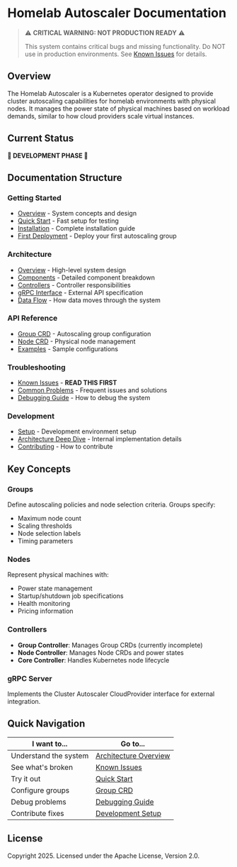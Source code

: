 # Homelab Autoscaler Documentation

> ⚠️ **CRITICAL WARNING: NOT PRODUCTION READY** ⚠️
> 
> This system contains critical bugs and missing functionality. Do NOT use in production environments.
> See [Known Issues](troubleshooting/known-issues.md) for details.

## Overview

The Homelab Autoscaler is a Kubernetes operator designed to provide cluster autoscaling capabilities for homelab environments with physical nodes. It manages the power state of physical machines based on workload demands, similar to how cloud providers scale virtual instances.

## Current Status

**🚨 DEVELOPMENT PHASE 🚨**

## Documentation Structure

### Getting Started
- [Overview](docs/getting-started/overview.md) - System concepts and design
- [Quick Start](docs/getting-started/quick-start.md) - Fast setup for testing
- [Installation](docs/getting-started/installation.md) - Complete installation guide
- [First Deployment](docs/getting-started/first-deployment.md) - Deploy your first autoscaling group

### Architecture
- [Overview](docs/architecture/overview.md) - High-level system design
- [Components](docs/architecture/components.md) - Detailed component breakdown
- [Controllers](docs/architecture/controllers.md) - Controller responsibilities
- [gRPC Interface](docs/architecture/grpc-interface.md) - External API specification
- [Data Flow](docs/architecture/data-flow.md) - How data moves through the system

### API Reference
- [Group CRD](docs/api-reference/crds/group.md) - Autoscaling group configuration
- [Node CRD](docs/api-reference/crds/node.md) - Physical node management
- [Examples](docs/api-reference/examples/) - Sample configurations

### Troubleshooting
- [Known Issues](docs/troubleshooting/known-issues.md) - **READ THIS FIRST**
- [Common Problems](docs/troubleshooting/common-problems.md) - Frequent issues and solutions
- [Debugging Guide](docs/troubleshooting/debugging-guide.md) - How to debug the system

### Development
- [Setup](docs/development/setup.md) - Development environment setup
- [Architecture Deep Dive](docs/development/architecture-deep-dive.md) - Internal implementation details
- [Contributing](docs/development/contributing.md) - How to contribute

## Key Concepts

### Groups
Define autoscaling policies and node selection criteria. Groups specify:
- Maximum node count
- Scaling thresholds
- Node selection labels
- Timing parameters

### Nodes
Represent physical machines with:
- Power state management
- Startup/shutdown job specifications
- Health monitoring
- Pricing information

### Controllers
- **Group Controller**: Manages Group CRDs (currently incomplete)
- **Node Controller**: Manages Node CRDs and power states
- **Core Controller**: Handles Kubernetes node lifecycle

### gRPC Server
Implements the Cluster Autoscaler CloudProvider interface for external integration.

## Quick Navigation

| I want to... | Go to... |
|--------------|----------|
| Understand the system | [Architecture Overview](docs/architecture/overview.md) |
| See what's broken | [Known Issues](docs/troubleshooting/known-issues.md) |
| Try it out | [Quick Start](docs/getting-started/quick-start.md) |
| Configure groups | [Group CRD](docs/api-reference/crds/group.md) |
| Debug problems | [Debugging Guide](docs/troubleshooting/debugging-guide.md) |
| Contribute fixes | [Development Setup](docs/development/setup.md) |

## License

Copyright 2025. Licensed under the Apache License, Version 2.0.